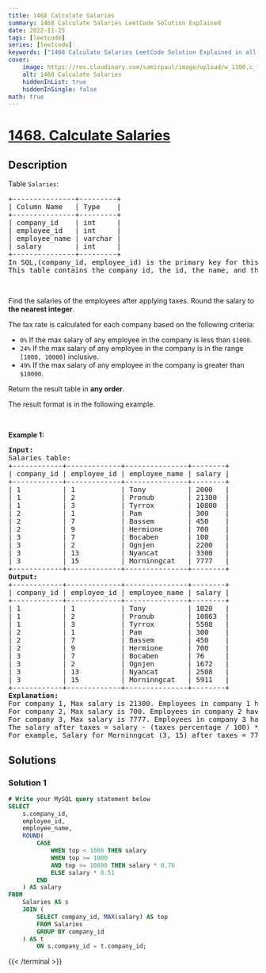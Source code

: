 ```yaml
---
title: 1468 Calculate Salaries
summary: 1468 Calculate Salaries LeetCode Solution Explained
date: 2022-11-25
tags: [leetcode]
series: [leetcode]
keywords: ["1468 Calculate Salaries LeetCode Solution Explained in all languages", "1468 Calculate Salaries", "LeetCode", "leetcode solution in Python3 C++ Java Go PHP Ruby Swift TypeScript Rust C# JavaScript C", "GeeksforGeeks", "InterviewBit", "Coding Ninjas", "HackerRank", "HackerEarth", "CodeChef", "TopCoder", "AlgoExpert", "freeCodeCamp", "Codeforces", "GitHub", "AtCoder", "Samir Paul"]
cover:
    image: https://res.cloudinary.com/samirpaul/image/upload/w_1100,c_fit,co_rgb:FFFFFF,l_text:Arial_75_bold:1468 Calculate Salaries - Solution Explained/problem-solving.webp
    alt: 1468 Calculate Salaries
    hiddenInList: true
    hiddenInSingle: false
math: true
---
```



# [1468. Calculate Salaries](https://leetcode.com/problems/calculate-salaries)


## Description

<p>Table <code>Salaries</code>:</p>

<pre>
+---------------+---------+
| Column Name   | Type    |
+---------------+---------+
| company_id    | int     |
| employee_id   | int     |
| employee_name | varchar |
| salary        | int     |
+---------------+---------+
In SQL,(company_id, employee_id) is the primary key for this table.
This table contains the company id, the id, the name, and the salary for an employee.
</pre>

<p>&nbsp;</p>

<p>Find the salaries of the employees after applying taxes. Round the salary to <strong>the nearest integer</strong>.</p>

<p>The tax rate is calculated for each company based on the following criteria:</p>

<ul>
	<li><code>0%</code> If the max salary of any employee in the company is less than <code>$1000</code>.</li>
	<li><code>24%</code> If the max salary of any employee in the company is in the range <code>[1000, 10000]</code> inclusive.</li>
	<li><code>49%</code> If the max salary of any employee in the company is greater than <code>$10000</code>.</li>
</ul>

<p>Return the result table in <strong>any order</strong>.</p>

<p>The result format is in the following example.</p>

<p>&nbsp;</p>
<p><strong class="example">Example 1:</strong></p>

<pre>
<strong>Input:</strong> 
Salaries table:
+------------+-------------+---------------+--------+
| company_id | employee_id | employee_name | salary |
+------------+-------------+---------------+--------+
| 1          | 1           | Tony          | 2000   |
| 1          | 2           | Pronub        | 21300  |
| 1          | 3           | Tyrrox        | 10800  |
| 2          | 1           | Pam           | 300    |
| 2          | 7           | Bassem        | 450    |
| 2          | 9           | Hermione      | 700    |
| 3          | 7           | Bocaben       | 100    |
| 3          | 2           | Ognjen        | 2200   |
| 3          | 13          | Nyancat       | 3300   |
| 3          | 15          | Morninngcat   | 7777   |
+------------+-------------+---------------+--------+
<strong>Output:</strong> 
+------------+-------------+---------------+--------+
| company_id | employee_id | employee_name | salary |
+------------+-------------+---------------+--------+
| 1          | 1           | Tony          | 1020   |
| 1          | 2           | Pronub        | 10863  |
| 1          | 3           | Tyrrox        | 5508   |
| 2          | 1           | Pam           | 300    |
| 2          | 7           | Bassem        | 450    |
| 2          | 9           | Hermione      | 700    |
| 3          | 7           | Bocaben       | 76     |
| 3          | 2           | Ognjen        | 1672   |
| 3          | 13          | Nyancat       | 2508   |
| 3          | 15          | Morninngcat   | 5911   |
+------------+-------------+---------------+--------+
<strong>Explanation:</strong> 
For company 1, Max salary is 21300. Employees in company 1 have taxes = 49%
For company 2, Max salary is 700. Employees in company 2 have taxes = 0%
For company 3, Max salary is 7777. Employees in company 3 have taxes = 24%
The salary after taxes = salary - (taxes percentage / 100) * salary
For example, Salary for Morninngcat (3, 15) after taxes = 7777 - 7777 * (24 / 100) = 7777 - 1866.48 = 5910.52, which is rounded to 5911.
</pre>

## Solutions

### Solution 1

<!-- tabs:start -->

```sql
# Write your MySQL query statement below
SELECT
    s.company_id,
    employee_id,
    employee_name,
    ROUND(
        CASE
            WHEN top < 1000 THEN salary
            WHEN top >= 1000
            AND top <= 10000 THEN salary * 0.76
            ELSE salary * 0.51
        END
    ) AS salary
FROM
    Salaries AS s
    JOIN (
        SELECT company_id, MAX(salary) AS top
        FROM Salaries
        GROUP BY company_id
    ) AS t
        ON s.company_id = t.company_id;
```
{{< /terminal >}}

<!-- tabs:end -->

<!-- end -->
